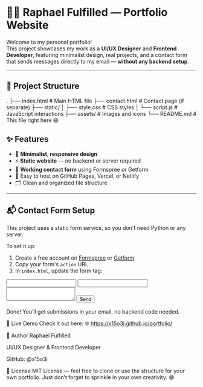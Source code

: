 # 🧑‍💻 Raphael Fulfilled — Portfolio Website

Welcome to my personal portfolio!  
This project showcases my work as a **UI/UX Designer** and **Frontend Developer**, featuring minimalist design, real projects, and a contact form that sends messages directly to my email — **without any backend setup**.

---

## 📂 Project Structure

.
├── index.html # Main HTML file
├── contact.html # Contact page (if separate)
├── static/
│ ├── style.css # CSS styles
│ └── script.js # JavaScript interactions
├── assets/ # Images and icons
└── README.md # This file right here 😄


## ✨ Features

- 🎨 **Minimalist, responsive design**
- ⚡ **Static website** — no backend or server required
- 📧 **Working contact form** using Formspree or Getform
- 🚀 Easy to host on GitHub Pages, Vercel, or Netlify
- 🗂️ Clean and organized file structure

---

## 📬 Contact Form Setup

This project uses a static form service, so you don't need Python or any server.

To set it up:

1. Create a free account on [Formspree](https://formspree.io) or [Getform](https://getform.io)
2. Copy your form's `action` URL
3. In `index.html`, update the form tag:


<form action="https://formspree.io/f/YOUR_ID" method="POST">
  <input type="text" name="name" required>
  <input type="email" name="email" required>
  <textarea name="message" required></textarea>
  <button type="submit">Send</button>
</form>
Done! You’ll get submissions in your email, no backend code needed.

🚀 Live Demo
Check it out here:
🌐 https://x15o3i.github.io/portfolio/

🧠 Author
Raphael Fulfilled

UI/UX Designer & Frontend Developer

GitHub: @x15o3i

📄 License
MIT License — feel free to clone or use the structure for your own portfolio.
Just don’t forget to sprinkle in your own creativity. 😄